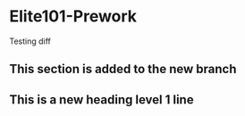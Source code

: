 # Elite101-Prework
Testing diff

## This section is added to the new branch

## This is a new heading level 1 line
